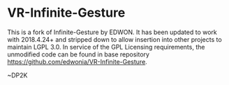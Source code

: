 # VR-Infinite-Gesture

This is a fork of Infinite-Gesture by EDWON. It has been updated to work with 2018.4.24+ and stripped down to allow insertion into other projects to maintain LGPL 3.0.
In service of the GPL Licensing requirements, the unmodified code can be found in base repository https://github.com/edwonia/VR-Infinite-Gesture.

~DP2K
